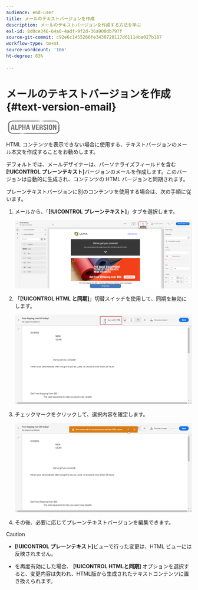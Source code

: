 ```yaml
---
audience: end-user
title: メールのテキストバージョンを作成
description: メールのテキストバージョンを作成する方法を学ぶ
exl-id: 8d0ce346-64a6-4adf-9f2d-36a900db797f
source-git-commit: c92e6c1455266fe3430720117d61114ba027b187
workflow-type: tm+mt
source-wordcount: '166'
ht-degree: 83%

---
```


# メールのテキストバージョンを作成 {#text-version-email}

![](../assets/do-not-localize/badge.png)

HTML コンテンツを表示できない場合に使用する、テキストバージョンのメール本文を作成することをお勧めします。

デフォルトでは、メールデザイナーは、パーソナライズフィールドを含む&#x200B;**[!UICONTROL プレーンテキスト]**&#x200B;バージョンのメールを作成します。このバージョンは自動的に生成され、コンテンツの HTML バージョンと同期されます。

プレーンテキストバージョンに別のコンテンツを使用する場合は、次の手順に従います。

1. メールから、「**[!UICONTROL プレーンテキスト]**」タブを選択します。

   ![](assets/text_version_3.png)

1. 「**[!UICONTROL HTML と同期]**」切替スイッチを使用して、同期を無効にします。

   ![](assets/text_version_1.png)

1. チェックマークをクリックして、選択内容を確定します。

   ![](assets/text_version_2.png)

1. その後、必要に応じてプレーンテキストバージョンを編集できます。

>[!CAUTION]
>
>* **[!UICONTROL プレーンテキスト]**&#x200B;ビューで行った変更は、HTML ビューには反映されません。
>
>* を再度有効にした場合、 **[!UICONTROL HTMLと同期]** オプションを選択すると、変更内容は失われ、HTML版から生成されたテキストコンテンツに置き換えられます。

